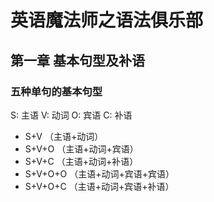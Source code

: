 # 英语魔法师之语法俱乐部

## 第一章 基本句型及补语

### 五种单句的基本句型

S: 主语  V: 动词  O: 宾语  C: 补语

 - S+V （主语+动词）
 - S+V+O （主语+动词+宾语）
 - S+V+C （主语+动词+补语）
 - S+V+O+O （主语+动词+宾语+宾语）
 - S+V+O+C  （主语+动词+宾语+补语）



